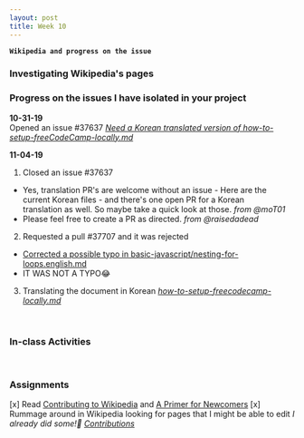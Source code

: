 ```yaml
---
layout: post
title: Week 10
---
```


**`Wikipedia and progress on the issue`**

### Investigating Wikipedia's pages

### Progress on the issues I have isolated in your project
**10-31-19**  
Opened an issue #37637 _[Need a Korean translated version of how-to-setup-freeCodeCamp-locally.md](https://github.com/freeCodeCamp/freeCodeCamp/issues/37637)_

**11-04-19** 
1. Closed an issue #37637
  - Yes, translation PR's are welcome without an issue - Here are the current Korean files - and there's one open PR for a Korean translation as well. So maybe take a quick look at those. _from @moT01_
  - Please feel free to create a PR as directed. _from @raisedadead_

2. Requested a pull #37707 and it was rejected
- [Corrected a possible typo in basic-javascript/nesting-for-loops.english.md](https://github.com/freeCodeCamp/freeCodeCamp/pull/37707)
- IT WAS NOT A TYPO😂

3. Translating the document in Korean _[how-to-setup-freecodecamp-locally.md](https://github.com/nancydocode/freeCodeCamp/blob/master/docs/i18n-languages/korean/how-to-setup-freecodecamp-locally.md)_

&nbsp;
&nbsp;

### In-class Activities

&nbsp;
&nbsp;

### Assignments
[x] Read [Contributing to Wikipedia]() and [A Primer for Newcomers]()
[x] Rummage around in Wikipedia looking for pages that I might be able to edit _I already did some!🎉 [Contributions]()_

